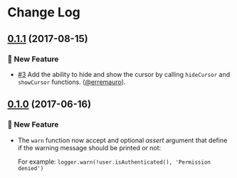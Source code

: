 # Change Log

## [0.1.1] (2017-08-15)

### :rocket: New Feature

* [#3] Add the ability to hide and show the cursor by calling `hideCursor` and 
  `showCursor` functions. ([@erremauro](https://github.com/erremauro)).
  
[#3]: https://github.com/rearjs/rear-logger/pull/3

## [0.1.0] (2017-06-16)

### :rocket: New Feature

* The `warn` function now accept and optional _assert_ argument that define
  if the warning message should be printed or not:
   
  For example: `logger.warn(!user.isAuthenticated(), 'Permission denied')`

[0.1.1]: https://github.com/rearjs/rear-logger/compare/0.1.0...0.1.1    
[0.1.0]: https://github.com/rearjs/rear-logger/tree/0.1.0
